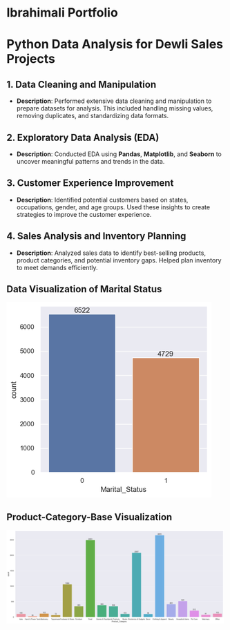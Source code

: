 # Ibrahimali Portfolio
# Python Data Analysis for Dewli Sales Projects
## **1. Data Cleaning and Manipulation**
- **Description**: Performed extensive data cleaning and manipulation to prepare datasets for analysis. This included handling missing values, removing duplicates, and standardizing data formats.
## **2. Exploratory Data Analysis (EDA)**
- **Description**: Conducted EDA using **Pandas**, **Matplotlib**, and **Seaborn** to uncover meaningful patterns and trends in the data.
## **3. Customer Experience Improvement**
- **Description**: Identified potential customers based on states, occupations, gender, and age groups. Used these insights to create strategies to improve the customer experience.
## **4. Sales Analysis and Inventory Planning**
- **Description**: Analyzed sales data to identify best-selling products, product categories, and potential inventory gaps. Helped plan inventory to meet demands efficiently.

## Data Visualization of Marital Status
   ![Marital Status Visualization](Images/Marital-Status.png)
## Product-Category-Base Visualization
   ![Product-Category-Base Visualization](Images/Product-Category-Base.png)


  

